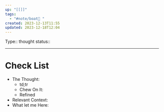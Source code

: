 ```yaml
---
up: "[[]]"
tags:
  - "#note/boat🚤 "
created: 2023-12-13T11:55
updated: 2023-12-18T12:04
---
```

Type:: thought
status:: 


---

# Check List
- The Thought: 
	- td;tr
	- Chew On It:
	- Refined
- Relevant Context:
- What let me Here:



